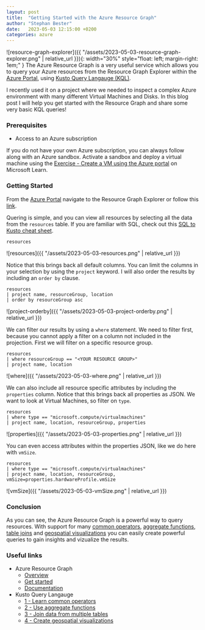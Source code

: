 ```yaml
---
layout: post
title:  "Getting Started with the Azure Resource Graph"
author: "Stephan Bester"
date:   2023-05-03 12:15:00 +0200
categories: azure
---
```


![resource-graph-explorer]({{ "/assets/2023-05-03-resource-graph-explorer.png" | relative_url }}){: width="30%" style="float: left; margin-right: 1em;" }
The Azure Resource Graph is a very useful service which allows you to query your Azure resources from the Resource Graph Explorer within the [Azure Portal][portal], using [Kusto Query Langauge (KQL)][kql].

I recently used it on a project where we needed to inspect a complex Azure environment with many different Virtual Machines and Disks. In this blog post I will help you get started with the Resource Graph and share some very basic KQL queries!

### Prerequisites

- Access to an Azure subscription  

If you do not have your own Azure subscription, you can always follow along with an Azure sandbox. Activate a sandbox and deploy a virtual machine using the [Exercise - Create a VM using the Azure portal][create-a-vm] on Microsoft Learn.

### Getting Started

From the [Azure Portal][portal] navigate to the Resource Graph Explorer or follow this [link][rgexp].

Quering is simple, and you can view all resources by selecting all the data from the `resources` table. If you are familiar with SQL, check out this [SQL to Kusto cheat sheet][cheatsheet].

```kql
resources
```

![resources]({{ "/assets/2023-05-03-resources.png" | relative_url }})

Notice that this brings back all default columns. You can limit the columns in your selection by using the `project` keyword. I will also order the results by including an `order by` clause.

```kql
resources
| project name, resourceGroup, location
| order by resourceGroup asc
```

![project-orderby]({{ "/assets/2023-05-03-project-orderby.png" | relative_url }})

We can filter our results by using a `where` statement. We need to filter first, because you cannot apply a filter on a column not included in the projection. First we will filter on a specific resource group.

```kql
resources
| where resourceGroup == "<YOUR RESOURCE GROUP>"
| project name, location
```

![where]({{ "/assets/2023-05-03-where.png" | relative_url }})

We can also include all resource specific attributes by including the `properties` column. Notice that this brings back all properties as JSON. We want to look at Virtual Machines, so filter on `type`.

```kql
resources
| where type == "microsoft.compute/virtualmachines"
| project name, location, resourceGroup, properties
```

![properties]({{ "/assets/2023-05-03-properties.png" | relative_url }})

You can even access attributes within the properties JSON, like we do here with `vmSize`.

```kql
resources
| where type == "microsoft.compute/virtualmachines"
| project name, location, resourceGroup, vmSize=properties.hardwareProfile.vmSize
```

![vmSize]({{ "/assets/2023-05-03-vmSize.png" | relative_url }})

### Conclusion

As you can see, the Azure Resource Graph is a powerful way to query resources. With support for many [common operators][learn-common-operators], [aggregate functions][use-aggregation-functions], [table joins][join-data-from-multiple-tables] and [geospatial visualizations][create-geospatial-visualizations] you can easily create powerful queries to gain insights and vizualize the results.

### Useful links

- Azure Resource Graph
  - [Overview][resource-graph-overview]
  - [Get started][resource-graph-get-started]
  - [Documentation][resource-graph-docs]
- Kusto Query Langauge
  - [1 - Learn common operators][learn-common-operators]
  - [2 - Use aggregate functions][use-aggregation-functions]
  - [3 - Join data from multiple tables][join-data-from-multiple-tables]
  - [4 - Create geospatial visualizations][create-geospatial-visualizations]

[resource-graph-overview]: https://docs.microsoft.com/azure/governance/resource-graph/overview
[resource-graph-get-started]: https://docs.microsoft.com/azure/governance/resource-graph/first-query-portal
[resource-graph-docs]: https://docs.microsoft.com/azure/governance/resource-graph
[kql]: https://learn.microsoft.com/en-us/azure/data-explorer/kusto/query/
[create-a-vm]: https://learn.microsoft.com/en-gb/training/modules/intro-to-azure-virtual-machines/3-create-a-vm
[portal]: https://portal.azure.com
[rgexp]: https://portal.azure.com/#view/HubsExtension/ArgQueryBlade
[cheatsheet]: https://learn.microsoft.com/en-us/azure/data-explorer/kusto/query/sqlcheatsheet
[learn-common-operators]: https://learn.microsoft.com/en-us/azure/data-explorer/kusto/query/tutorials/learn-common-operators
[use-aggregation-functions]: https://learn.microsoft.com/en-us/azure/data-explorer/kusto/query/tutorials/use-aggregation-functions
[join-data-from-multiple-tables]: https://learn.microsoft.com/en-us/azure/data-explorer/kusto/query/tutorials/join-data-from-multiple-tables
[create-geospatial-visualizations]: https://learn.microsoft.com/en-us/azure/data-explorer/kusto/query/tutorials/create-geospatial-visualizations